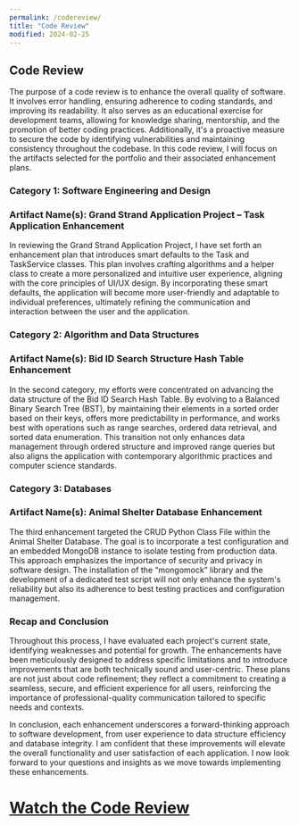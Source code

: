 ```yaml
---
permalink: /codereview/
title: "Code Review"
modified: 2024-02-25
---
```


## Code Review

The purpose of a code review is to enhance the overall quality of software. It involves error handling, ensuring adherence to coding standards, and improving its readability. It also serves as an educational exercise for development teams, allowing for knowledge sharing, mentorship, and the promotion of better coding practices. Additionally, it's a proactive measure to secure the code by identifying vulnerabilities and maintaining consistency throughout the codebase. In this code review, I will focus on the artifacts selected for the portfolio and their associated enhancement plans.

### Category 1: Software Engineering and Design
### Artifact Name(s): Grand Strand Application Project – Task Application Enhancement

In reviewing the Grand Strand Application Project, I have set forth an enhancement plan that introduces smart defaults to the Task and TaskService classes. This plan involves crafting algorithms and a helper class to create a more personalized and intuitive user experience, aligning with the core principles of UI/UX design. By incorporating these smart defaults, the application will become more user-friendly and adaptable to individual preferences, ultimately refining the communication and interaction between the user and the application.

### Category 2: Algorithm and Data Structures
### Artifact Name(s): Bid ID Search Structure Hash Table Enhancement

In the second category, my efforts were concentrated on advancing the data structure of the Bid ID Search Hash Table. By evolving to a Balanced Binary Search Tree (BST), by maintaining their elements in a sorted order based on their keys, offers more predictability in performance, and works best with operations such as range searches, ordered data retrieval, and sorted data enumeration. This transition not only enhances data management through ordered structure and improved range queries but also aligns the application with contemporary algorithmic practices and computer science standards.

### Category 3: Databases
### Artifact Name(s): Animal Shelter Database Enhancement

The third enhancement targeted the CRUD Python Class File within the Animal Shelter Database. The goal is to incorporate a test configuration and an embedded MongoDB instance to isolate testing from production data. This approach emphasizes the importance of security and privacy in software design. The installation of the “mongomock” library and the development of a dedicated test script will not only enhance the system's reliability but also its adherence to best testing practices and configuration management.

### Recap and Conclusion

Throughout this process, I have evaluated each project's current state, identifying weaknesses and potential for growth. The enhancements have been meticulously designed to address specific limitations and to introduce improvements that are both technically sound and user-centric. These plans are not just about code refinement; they reflect a commitment to creating a seamless, secure, and efficient experience for all users, reinforcing the importance of professional-quality communication tailored to specific needs and contexts.

In conclusion, each enhancement underscores a forward-thinking approach to software development, from user experience to data structure efficiency and database integrity. I am confident that these improvements will elevate the overall functionality and user satisfaction of each application. I now look forward to your questions and insights as we move towards implementing these enhancements.


# [Watch the Code Review]([https://youtu.be/ggLI6QEsQFY])

